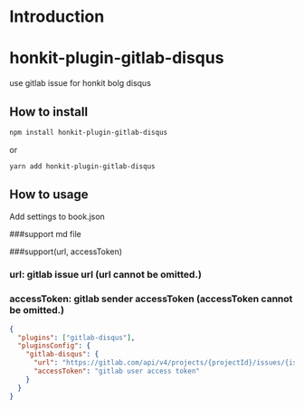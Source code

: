 # Introduction

# honkit-plugin-gitlab-disqus

use gitlab issue for honkit bolg disqus

## How to install

```sh
npm install honkit-plugin-gitlab-disqus
```

or

```sh
yarn add honkit-plugin-gitlab-disqus
```

## How to usage

Add settings to book.json


###support md file

###support(url, accessToken)

### url: gitlab issue url (url cannot be omitted.)
### accessToken: gitlab sender accessToken (accessToken cannot be omitted.)

```json
{
  "plugins": ["gitlab-disqus"],
  "pluginsConfig": {
    "gitlab-disqus": {
      "url": "https://gitlab.com/api/v4/projects/{projectId}/issues/{issueId}/notes",
      "accessToken": "gitlab user access token"
    }
  }
}
```

